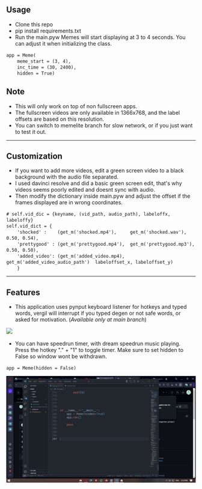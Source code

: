 ## Usage 
- Clone this repo
- pip install requirements.txt
- Run the main.pyw
Memes will start displaying at 3 to 4 seconds. You can adjust it when initializing the class.
```
app = Meme(
    meme_start = (3, 4), 
    inc_time = (30, 2400), 
    hidden = True)
```
## Note
- This will only work on top of non fullscreen apps. 
- The fullscreen videos are only available in 1366x768, and the label offsets are based on this resolution.
- You can switch to memelite branch for slow network, or if you just want to test it out.
---
## Customization
- If you want to add more videos, edit a green screen video to a black background with the audio file separated.
- I used davinci resolve and did a basic green screen edit, that's why videos seems poorly edited and doesnt sync with audio. 
- Then modify the dictionary inside main.pyw and adjust the offset if the frames displayed are in wrong coordinates.
```
# self.vid_dic = {keyname, (vid_path, audio_path), labeloffx, labeloffy}
self.vid_dict = {
    'shocked' :    (get_m('shocked.mp4'),     get_m('shocked.wav'),           0.50, 0.54),
    'prettygood' : (get_m('prettygood.mp4'),  get_m('prettygood.mp3'),        0.50, 0.50),
    'added_video': (get_m('added_video.mp4),  get_m('added_video_audio_path')  labeloffset_x, labeloffset_y)
    }

```
---
## Features
- This application uses pynput keyboard listener for hotkeys and typed words, vergil will interrupt if you typed degen or not safe words, or asked for motivation. (*Available only at main branch*)

<img src="https://github.com/Lmoq/Meme/blob/master/assets/verg.gif" >


- You can have speedrun timer, with dream speedrun music playing.
Press the hotkey "." + "1" to toggle timer. Make sure to set hidden to False so window wont be withdrawn.
```
app = Meme(hidden = False)
```

<img src="https://github.com/Lmoq/Meme/blob/master/assets/timer.gif" >